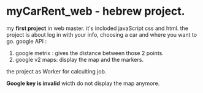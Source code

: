 # myCarRent_web - hebrew project.

my <b>first project</b>  in web master. it's incloded javaScript css and html.
the project is about log in with your info, choosing a car and where you want to go. 
google API :
1) google metrix : gives the distance between those 2 points.
2) google v2 maps: display the map and the markers.

the project as Worker for calculting job.

<b> Google key is invalid</b> wicth do not display the map anymore.
